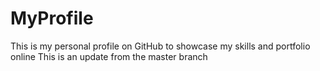 # MyProfile
This is my personal profile on GitHub to showcase my skills and portfolio online
This is an update from the master branch
